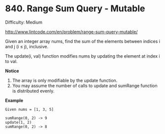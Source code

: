 # 840. Range Sum Query - Mutable

Difficulty: Medium

http://www.lintcode.com/en/problem/range-sum-query-mutable/

Given an integer array nums, find the sum of the elements between indices i and j (i ≤ j), inclusive.

The update(i, val) function modifies nums by updating the element at index i to val.

**Notice**  
1. The array is only modifiable by the update function.
2. You may assume the number of calls to update and sumRange function is distributed evenly.

**Example**  
```
Given nums = [1, 3, 5]

sumRange(0, 2) -> 9
update(1, 2)
sumRange(0, 2) -> 8
```
